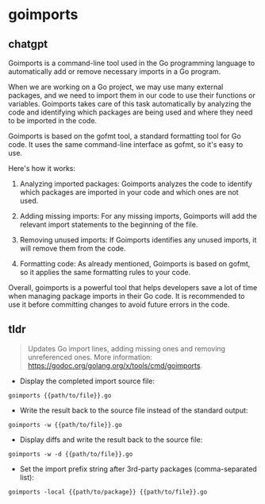 # goimports 
## chatgpt 
Goimports is a command-line tool used in the Go programming language to automatically add or remove necessary imports in a Go program. 

When we are working on a Go project, we may use many external packages, and we need to import them in our code to use their functions or variables. Goimports takes care of this task automatically by analyzing the code and identifying which packages are being used and where they need to be imported in the code.

Goimports is based on the gofmt tool, a standard formatting tool for Go code. It uses the same command-line interface as gofmt, so it's easy to use.

Here's how it works:

1. Analyzing imported packages: Goimports analyzes the code to identify which packages are imported in your code and which ones are not used.

2. Adding missing imports: For any missing imports, Goimports will add the relevant import statements to the beginning of the file.

3. Removing unused imports: If Goimports identifies any unused imports, it will remove them from the code.

4. Formatting code: As already mentioned, Goimports is based on gofmt, so it applies the same formatting rules to your code.

Overall, goimports is a powerful tool that helps developers save a lot of time when managing package imports in their Go code. It is recommended to use it before committing changes to avoid future errors in the code. 

## tldr 
 
> Updates Go import lines, adding missing ones and removing unreferenced ones.
> More information: <https://godoc.org/golang.org/x/tools/cmd/goimports>.

- Display the completed import source file:

`goimports {{path/to/file}}.go`

- Write the result back to the source file instead of the standard output:

`goimports -w {{path/to/file}}.go`

- Display diffs and write the result back to the source file:

`goimports -w -d {{path/to/file}}.go`

- Set the import prefix string after 3rd-party packages (comma-separated list):

`goimports -local {{path/to/package}} {{path/to/file}}.go`
